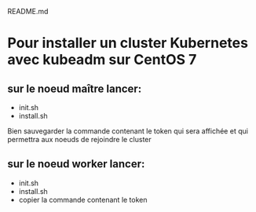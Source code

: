 README.md
# Pour installer un cluster Kubernetes avec kubeadm sur CentOS 7

## sur le noeud maître lancer:
- init.sh
- install.sh

Bien sauvegarder la commande contenant le token qui sera affichée et qui permettra aux noeuds de rejoindre le cluster

## sur le noeud worker lancer:
- init.sh
- install.sh
- copier la commande contenant le token